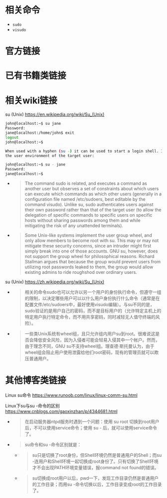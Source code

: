 
# 相关命令

- `sudo`
- `visudo`

# 官方链接

# 已有书籍类链接

# 相关wiki链接

su (Unix) https://en.wikipedia.org/wiki/Su_(Unix)
```sh
john@localhost:~$ su jane
Password:
jane@localhost:/home/john$ exit
logout
john@localhost:~$

When used with a hyphen (su -) it can be used to start a login shell. In this mode users can assume 
the user environment of the target user:

john@localhost:~$ su - jane
Password:
jane@localhost:~$
```
- > The command sudo is related, and executes a command as another user but observes a set of constraints about which users can execute which commands as which other users (generally in a configuration file named /etc/sudoers, best editable by the command visudo). Unlike su, sudo authenticates users against their own password rather than that of the target user (to allow the delegation of specific commands to specific users on specific hosts without sharing passwords among them and while mitigating the risk of any unattended terminals).
- > Some Unix-like systems implement the user group wheel, and only allow members to become root with su. This may or may not mitigate these security concerns, since an intruder might first simply break into one of those accounts. GNU su, however, does not support the group wheel for philosophical reasons. Richard Stallman argues that because the group would prevent users from utilizing root passwords leaked to them, the group would allow existing admins to ride roughshod over ordinary users. 

su (Unix) https://zh.wikipedia.org/wiki/Su_(Unix)
- > 相关的命令sudo也可以允许以另一个用户的身份执行命令，但遵守一组的限制，以决定哪些用户可以以什么用户身份执行什么命令（通常是在配置文件/etc/sudoers中，最好使用visudo编辑）。与su不同的是，sudo验证的是用户自己的密码，而不是目标用户的（允许特定主机上的特定用户执行特定命令，而不用共享密码，同时减轻无人值守终端的风险）。
- > 一些类Unix系统有wheel组，且只允许组内用户su到root。很难说这是否会降低安全风险，因为入侵者可能会轻易入侵其中一个帐户。然而，由于理念不同，GNU su不支持wheel组。理查德·斯托曼认为，由于wheel组会阻止用户使用泄露给他们root密码，现有的管理员就可以欺压普通用户。

# 其他博客类链接

Linux su命令 https://www.runoob.com/linux/linux-comm-su.html 

Linux下su与su -命令的区别 https://www.cnblogs.com/gaoxinzhan/p/4344681.html
- > 在启动服务器ntpd服务时遇到一个问题：使用 su root 切换到root用户后，不可以使用service命令；使用 su - 后，就可以使用service命令了。
- > su命令和su -命令区别就是：
  * > su只是切换了root身份，但Shell环境仍然是普通用户的Shell；而su -连用户和Shell环境一起切换成root身份了。只有切换了Shell环境才不会出现PATH环境变量错误，报command not found的错误。
  * > su切换成root用户以后，pwd一下，发现工作目录仍然是普通用户的工作目录；而用su -命令切换以后，工作目录变成root的工作目录了。
